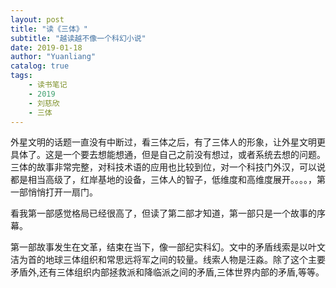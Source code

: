 ```yaml
---
layout: post
title: "读《三体》"
subtitle: "越读越不像一个科幻小说"
date: 2019-01-18
author: "Yuanliang"
catalog: true
tags:
	- 读书笔记
	- 2019
	- 刘慈欣
    - 三体
---
```


外星文明的话题一直没有中断过，看三体之后，有了三体人的形象，让外星文明更具体了。这是一个要去想能想通，但是自己之前没有想过，或者系统去想的问题。 三体的故事非常完整，对科技术语的应用也比较到位，对一个科技门外汉，可以说都是相当高级了，红岸基地的设备，三体人的智子，低维度和高维度展开。。。。，第一部悄悄打开一扇门。

看我第一部感觉格局已经很高了，但读了第二部才知道，第一部只是一个故事的序幕。  

第一部故事发生在文革，结束在当下，像一部纪实科幻。文中的矛盾线索是以叶文洁为首的地球三体组织和常思远将军之间的较量。线索人物是汪淼。除了这个主要矛盾外,还有三体组织内部拯救派和降临派之间的矛盾,三体世界内部的矛盾,等等。






